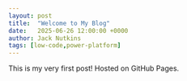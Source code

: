 ```yaml
---
layout: post
title:  "Welcome to My Blog"
date:   2025-06-26 12:00:00 +0000
author: Jack Nutkins
tags: [low-code,power-platform]
---
```

This is my very first post! Hosted on GitHub Pages.
